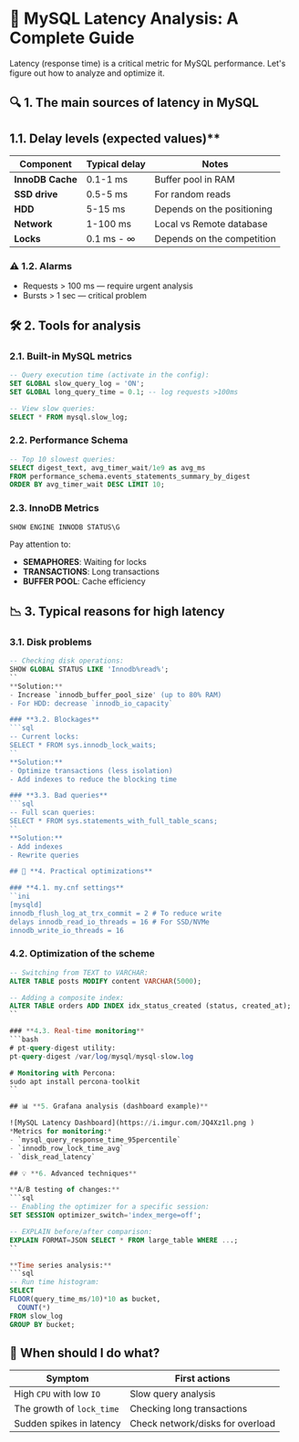 # 🐬 **MySQL Latency Analysis: A Complete Guide**

Latency (response time) is a critical metric for MySQL performance. Let's figure out how to analyze and optimize it.

## 🔍 **1. The main sources of latency in MySQL**

## 1.1. Delay levels (expected values)**
| Component        | Typical delay | Notes                      |
| ---------------- | ------------- | -------------------------- |
| **InnoDB Cache** | 0.1-1 ms      | Buffer pool in RAM         |
| **SSD drive**    | 0.5-5 ms      | For random reads           |
| **HDD**          | 5-15 ms       | Depends on the positioning |
| **Network**      | 1-100 ms      | Local vs Remote database   |
| **Locks**        | 0.1 ms - ∞    | Depends on the competition |

### ⚠️ **1.2. Alarms**
- Requests > 100 ms — require urgent analysis
- Bursts > 1 sec — critical problem

## 🛠️ **2. Tools for analysis**

### **2.1. Built-in MySQL metrics**
```sql
-- Query execution time (activate in the config):
SET GLOBAL slow_query_log = 'ON';
SET GLOBAL long_query_time = 0.1; -- log requests >100ms

-- View slow queries:
SELECT * FROM mysql.slow_log;
```

### **2.2. Performance Schema**
```sql
-- Top 10 slowest queries:
SELECT digest_text, avg_timer_wait/1e9 as avg_ms 
FROM performance_schema.events_statements_summary_by_digest 
ORDER BY avg_timer_wait DESC LIMIT 10;
```

### **2.3. InnoDB Metrics**
```sql
SHOW ENGINE INNODB STATUS\G
```
Pay attention to:
- **SEMAPHORES**: Waiting for locks
- **TRANSACTIONS**: Long transactions
- **BUFFER POOL**: Cache efficiency

## 📉 **3. Typical reasons for high latency**

### **3.1. Disk problems**
```sql
-- Checking disk operations:
SHOW GLOBAL STATUS LIKE 'Innodb%read%';
``
**Solution:**
- Increase `innodb_buffer_pool_size' (up to 80% RAM)
- For HDD: decrease `innodb_io_capacity`

### **3.2. Blockages**
```sql
-- Current locks:
SELECT * FROM sys.innodb_lock_waits;
``
**Solution:**
- Optimize transactions (less isolation)
- Add indexes to reduce the blocking time

### **3.3. Bad queries**
```sql
-- Full scan queries:
SELECT * FROM sys.statements_with_full_table_scans;
``
**Solution:**
- Add indexes
- Rewrite queries

## 🚀 **4. Practical optimizations**

### **4.1. my.cnf settings**
``ini
[mysqld]
innodb_flush_log_at_trx_commit = 2 # To reduce write
delays innodb_read_io_threads = 16 # For SSD/NVMe
innodb_write_io_threads = 16
```

### **4.2. Optimization of the scheme**
```sql
-- Switching from TEXT to VARCHAR:
ALTER TABLE posts MODIFY content VARCHAR(5000);

-- Adding a composite index:
ALTER TABLE orders ADD INDEX idx_status_created (status, created_at);
``

### **4.3. Real-time monitoring**
```bash
# pt-query-digest utility:
pt-query-digest /var/log/mysql/mysql-slow.log

# Monitoring with Percona:
sudo apt install percona-toolkit
``

## 📊 **5. Grafana analysis (dashboard example)**

![MySQL Latency Dashboard](https://i.imgur.com/JQ4Xz1l.png )
*Metrics for monitoring:*
- `mysql_query_response_time_95percentile`
- `innodb_row_lock_time_avg`
- `disk_read_latency`

## 💡 **6. Advanced techniques**

**A/B testing of changes:**
```sql
-- Enabling the optimizer for a specific session:
SET SESSION optimizer_switch='index_merge=off';

-- EXPLAIN before/after comparison:
EXPLAIN FORMAT=JSON SELECT * FROM large_table WHERE ...;
``

**Time series analysis:**
```sql
-- Run time histogram:
SELECT
FLOOR(query_time_ms/10)*10 as bucket,
  COUNT(*) 
FROM slow_log 
GROUP BY bucket;
```

## 🔧 **When should I do what?**
| Symptom                   | First actions                    |
| ------------------------- | -------------------------------- |
| High `CPU` with low `IO`  | Slow query analysis              |
| The growth of `lock_time` | Checking long transactions       |
| Sudden spikes in latency  | Check network/disks for overload |